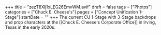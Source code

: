 +++
title = "zezT8XIj1xLEG26EmvWM.avif"
draft = false
tags = ["Photos"]
categories = ["Chuck E. Cheese's"]
pages = ["Concept Unification 1-Stage"]
startDate = ""
+++
The current CU 1-Stage with 3-Stage backdrops and prop characters at the [[Chuck E. Cheese's Corporate Office]] in Irving, Texas in the early 2020s.
